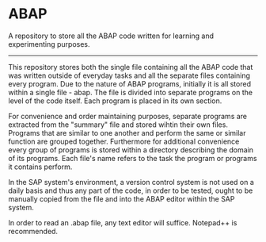 # ABAP
A repository to store all the ABAP code written for learning and experimenting purposes.

---
This repository stores both the single file containing all the ABAP code that was written outside of everyday tasks and all the separate files containing every program. Due to the nature of ABAP programs, initially it is all stored within a single file - abap. The file is divided into separate programs on the level of the code itself. Each program is placed in its own section.

For convenience and order maintaining purposes, separate programs are extracted from the "summary" file and stored wihtin their own files. Programs that are similar to one
another and perform the same or similar function are grouped together. Furthermore for additional convenience every group of programs is stored within a directory describing the domain of its programs. Each file's name refers to the task the program or programs it contains perform.

In the SAP system's environment, a version control system is not used on a daily basis and thus any part of the code, in order to be tested, ought to be manually copied from the file and into the ABAP editor within the SAP system.

In order to read an .abap file, any text editor will suffice. Notepad++ is recommended.

